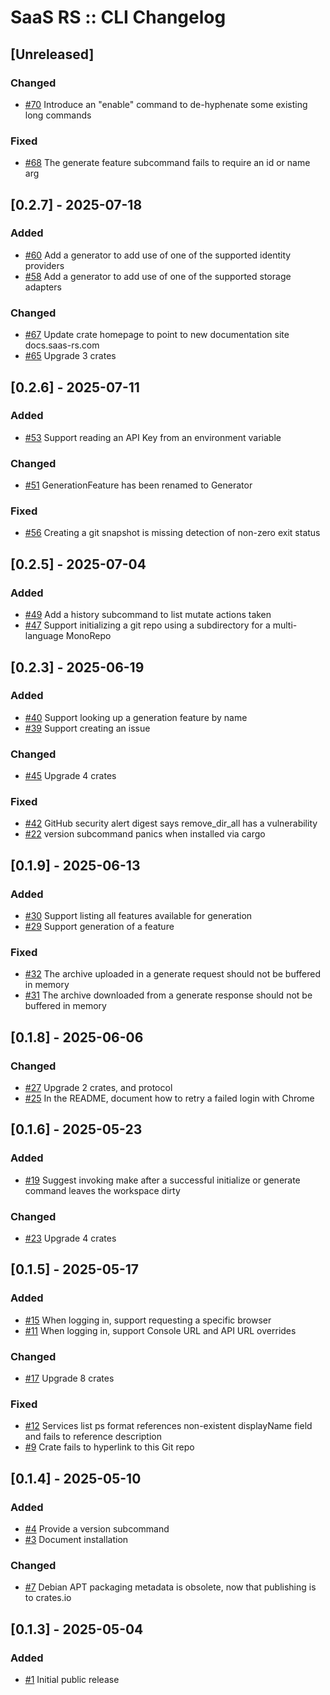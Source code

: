 # SaaS RS :: CLI Changelog

## [Unreleased]
### Changed
- [#70](https://github.com/saas-rs/cli/issues/70) Introduce an "enable" command to de-hyphenate some existing long commands

### Fixed
- [#68](https://github.com/saas-rs/cli/issues/68) The generate feature subcommand fails to require an id or name arg

## [0.2.7] - 2025-07-18
### Added
- [#60](https://github.com/saas-rs/cli/issues/60) Add a generator to add use of one of the supported identity providers
- [#58](https://github.com/saas-rs/cli/issues/58) Add a generator to add use of one of the supported storage adapters

### Changed
- [#67](https://github.com/saas-rs/cli/issues/67) Update crate homepage to point to new documentation site docs.saas-rs.com
- [#65](https://github.com/saas-rs/cli/issues/65) Upgrade 3 crates

## [0.2.6] - 2025-07-11
### Added
- [#53](https://github.com/saas-rs/cli/issues/53) Support reading an API Key from an environment variable

### Changed
- [#51](https://github.com/saas-rs/cli/issues/51) GenerationFeature has been renamed to Generator

### Fixed
- [#56](https://github.com/saas-rs/cli/issues/56) Creating a git snapshot is missing detection of non-zero exit status

## [0.2.5] - 2025-07-04
### Added
- [#49](https://github.com/saas-rs/cli/issues/49) Add a history subcommand to list mutate actions taken
- [#47](https://github.com/saas-rs/cli/issues/47) Support initializing a git repo using a subdirectory for a multi-language MonoRepo

## [0.2.3] - 2025-06-19
### Added
- [#40](https://github.com/saas-rs/cli/issues/40) Support looking up a generation feature by name
- [#39](https://github.com/saas-rs/cli/issues/39) Support creating an issue

### Changed
- [#45](https://github.com/saas-rs/cli/issues/45) Upgrade 4 crates

### Fixed
- [#42](https://github.com/saas-rs/cli/issues/42) GitHub security alert digest says remove_dir_all has a vulnerability
- [#22](https://github.com/saas-rs/cli/issues/22) version subcommand panics when installed via cargo

## [0.1.9] - 2025-06-13
### Added
- [#30](https://github.com/saas-rs/cli/issues/30) Support listing all features available for generation
- [#29](https://github.com/saas-rs/cli/issues/29) Support generation of a feature

### Fixed
- [#32](https://github.com/saas-rs/cli/issues/32) The archive uploaded in a generate request should not be buffered in memory
- [#31](https://github.com/saas-rs/cli/issues/31) The archive downloaded from a generate response should not be buffered in memory

## [0.1.8] - 2025-06-06
### Changed
- [#27](https://github.com/saas-rs/cli/issues/27) Upgrade 2 crates, and protocol
- [#25](https://github.com/saas-rs/cli/issues/25) In the README, document how to retry a failed login with Chrome

## [0.1.6] - 2025-05-23
### Added
- [#19](https://github.com/saas-rs/cli/issues/19) Suggest invoking make after a successful initialize or generate command leaves the workspace dirty

### Changed
- [#23](https://github.com/saas-rs/cli/issues/23) Upgrade 4 crates

## [0.1.5] - 2025-05-17
### Added
- [#15](https://github.com/saas-rs/cli/issues/15) When logging in, support requesting a specific browser
- [#11](https://github.com/saas-rs/cli/issues/11) When logging in, support Console URL and API URL overrides

### Changed
- [#17](https://github.com/saas-rs/cli/issues/17) Upgrade 8 crates

### Fixed
- [#12](https://github.com/saas-rs/cli/issues/12) Services list ps format references non-existent displayName field and fails to reference description
- [#9](https://github.com/saas-rs/cli/issues/9) Crate fails to hyperlink to this Git repo

## [0.1.4] - 2025-05-10
### Added
- [#4](https://github.com/saas-rs/cli/issues/4) Provide a version subcommand
- [#3](https://github.com/saas-rs/cli/issues/3) Document installation

### Changed
- [#7](https://github.com/saas-rs/cli/issues/7) Debian APT packaging metadata is obsolete, now that publishing is to crates.io

## [0.1.3] - 2025-05-04
### Added
- [#1](https://github.com/saas-rs/cli/issues/1) Initial public release
